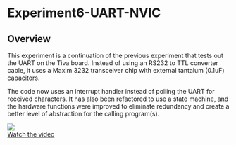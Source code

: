 # Experiment6-UART-NVIC

## Overview
This experiment is a continuation of the previous experiment that tests out the UART on the Tiva board.   Instead of using an RS232 to TTL converter cable, it uses a Maxim 3232 transceiver chip with external tantalum (0.1uF) capacitors.

The code now uses an interrupt handler instead of polling the UART for received characters.  It has also been refactored to use a state machine, and the hardware functions were improved to eliminate redundancy and create a better level of abstraction for the calling program(s).

[![](http://img.youtube.com/vi/Sd4p9AEHWPo/1.jpg)](https://youtu.be/Sd4p9AEHWPo)<br>
[Watch the video](https://youtu.be/Sd4p9AEHWPo)
